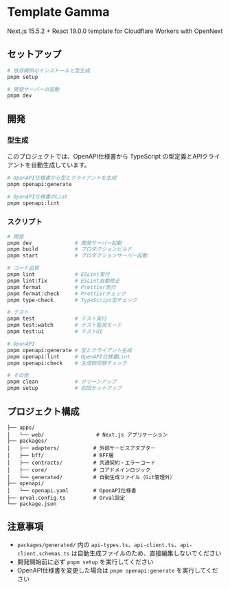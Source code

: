 # Template Gamma

Next.js 15.5.2 + React 19.0.0 template for Cloudflare Workers with OpenNext

## セットアップ

```bash
# 依存関係のインストールと型生成
pnpm setup

# 開発サーバーの起動
pnpm dev
```

## 開発

### 型生成

このプロジェクトでは、OpenAPI仕様書から TypeScript の型定義とAPIクライアントを自動生成しています。

```bash
# OpenAPI仕様書から型とクライアントを生成
pnpm openapi:generate

# OpenAPI仕様書のLint
pnpm openapi:lint
```

### スクリプト

```bash
# 開発
pnpm dev              # 開発サーバー起動
pnpm build            # プロダクションビルド
pnpm start            # プロダクションサーバー起動

# コード品質
pnpm lint             # ESLint実行
pnpm lint:fix         # ESLint自動修正
pnpm format           # Prettier実行
pnpm format:check     # Prettierチェック
pnpm type-check       # TypeScript型チェック

# テスト
pnpm test             # テスト実行
pnpm test:watch       # テスト監視モード
pnpm test:ui          # テストUI

# OpenAPI
pnpm openapi:generate # 型とクライアント生成
pnpm openapi:lint     # OpenAPI仕様書Lint
pnpm openapi:check    # 生成物同期チェック

# その他
pnpm clean            # クリーンアップ
pnpm setup            # 初回セットアップ
```

## プロジェクト構成

```
├── apps/
│   └── web/                 # Next.js アプリケーション
├── packages/
│   ├── adapters/           # 外部サービスアダプター
│   ├── bff/                # BFF層
│   ├── contracts/          # 共通契約・エラーコード
│   ├── core/               # コアドメインロジック
│   └── generated/          # 自動生成ファイル（Git管理外）
├── openapi/
│   └── openapi.yaml        # OpenAPI仕様書
├── orval.config.ts         # Orval設定
└── package.json
```

## 注意事項

- `packages/generated/` 内の `api-types.ts`、`api-client.ts`、`api-client.schemas.ts` は自動生成ファイルのため、直接編集しないでください
- 開発開始前に必ず `pnpm setup` を実行してください
- OpenAPI仕様書を変更した場合は `pnpm openapi:generate` を実行してください
